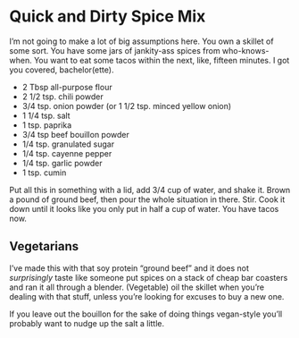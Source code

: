 Quick and Dirty Spice Mix
=========================

I’m not going to make a lot of big assumptions here. You own a skillet of some sort. You have some jars of jankity-ass spices from who-knows-when. You want to eat some tacos within the next, like, fifteen minutes. I got you covered, bachelor(ette).

* 2 Tbsp all-purpose flour
* 2 1/2 tsp. chili powder
* 3/4 tsp. onion powder (or 1 1/2 tsp. minced yellow onion)
* 1 1/4 tsp. salt
* 1 tsp. paprika
* 3/4 tsp beef bouillon powder
* 1/4 tsp. granulated sugar
* 1/4 tsp. cayenne pepper
* 1/4 tsp. garlic powder
* 1 tsp. cumin

Put all this in something with a lid, add 3/4 cup of water, and shake it. Brown a pound of ground beef, then pour the whole situation in there. Stir. Cook it down until it looks like you only put in half a cup of water. You have tacos now.

Vegetarians
-----------

I’ve made this with that soy protein “ground beef” and it does not _surprisingly_ taste like someone put spices on a stack of cheap bar coasters and ran it all through a blender. (Vegetable) oil the skillet when you’re dealing with that stuff, unless you’re looking for excuses to buy a new one.

If you leave out the bouillon for the sake of doing things vegan-style you’ll probably want to nudge up the salt a little.